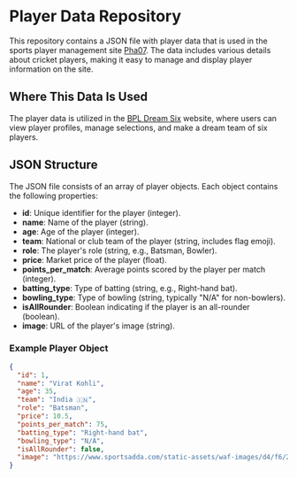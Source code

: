 # Player Data Repository

This repository contains a JSON file with player data that is used in the sports player management site [Pha07](https://pha07-khbmh.surge.sh/). The data includes various details about cricket players, making it easy to manage and display player information on the site.

## Where This Data Is Used

The player data is utilized in the [BPL Dream Six](https://pha07-khbmh.surge.sh/) website, where users can view player profiles, manage selections, and make a dream team of six players.

## JSON Structure

The JSON file consists of an array of player objects. Each object contains the following properties:

- **id**: Unique identifier for the player (integer).
- **name**: Name of the player (string).
- **age**: Age of the player (integer).
- **team**: National or club team of the player (string, includes flag emoji).
- **role**: The player's role (string, e.g., Batsman, Bowler).
- **price**: Market price of the player (float).
- **points_per_match**: Average points scored by the player per match (integer).
- **batting_type**: Type of batting (string, e.g., Right-hand bat).
- **bowling_type**: Type of bowling (string, typically "N/A" for non-bowlers).
- **isAllRounder**: Boolean indicating if the player is an all-rounder (boolean).
- **image**: URL of the player's image (string).

### Example Player Object

```json
{
  "id": 1,
  "name": "Virat Kohli",
  "age": 35,
  "team": "India 🇮🇳",
  "role": "Batsman",
  "price": 10.5,
  "points_per_match": 75,
  "batting_type": "Right-hand bat",
  "bowling_type": "N/A",
  "isAllRounder": false,
  "image": "https://www.sportsadda.com/static-assets/waf-images/d4/f6/21/16-9/ED18fuD724.jpg?v=1.6&w=420%20420w"
}
